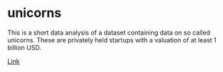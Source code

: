 # unicorns


This is a short data analysis of a dataset containing data on so called unicorns. These are privately held startups with a valuation of at least 1 billion USD.

<a href = "unicorns.md">Link</a>
